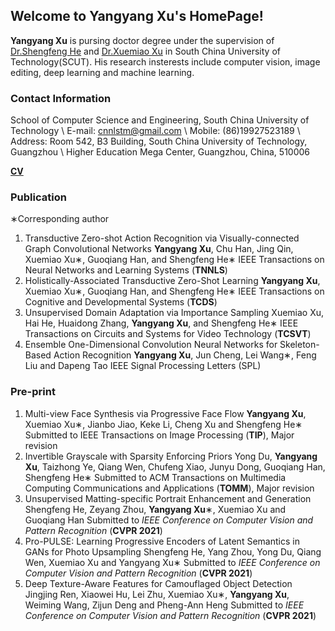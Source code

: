 ## Welcome to **Yangyang Xu**'s HomePage!

**Yangyang Xu** is pursing doctor degree under the supervision of [Dr.Shengfeng He](https://shengfenghe.com/) and [Dr.Xuemiao Xu](https://scut-mm.github.io/people.html) in South China University of Technology(SCUT). His research insterests include computer vision, image editing, deep learning and machine learning.

### Contact Information
School of Computer Science and Engineering, South China University of Technology \\
E-mail: cnnlstm@gmail.com \\
Mobile: (86)19927523189 \\
Address: Room 542, B3 Building, South China University of Technology, Guangzhou \\
Higher Education Mega Center, Guangzhou, China, 510006

[**CV**](https://github.com/Qingyang-Xu/Qingyang-Xu.github.io/YangyangXu_cv.pdf)

### Publication

∗Corresponding author
1. Transductive Zero-shot Action Recognition via Visually-connected Graph Convolutional Networks
**Yangyang Xu**, Chu Han, Jing Qin, Xuemiao Xu∗, Guoqiang Han, and Shengfeng
He∗
IEEE Transactions on Neural Networks and Learning Systems (**TNNLS**)
2. Holistically-Associated Transductive Zero-Shot Learning
**Yangyang Xu**, Xuemiao Xu∗, Guoqiang Han, and Shengfeng He∗
IEEE Transactions on Cognitive and Developmental Systems (**TCDS**)
3. Unsupervised Domain Adaptation via Importance Sampling
Xuemiao Xu, Hai He, Huaidong Zhang, **Yangyang Xu**, and Shengfeng He∗
IEEE Transactions on Circuits and Systems for Video Technology (**TCSVT**)
4. Ensemble One-Dimensional Convolution Neural Networks for Skeleton-Based
Action Recognition
**Yangyang Xu**, Jun Cheng, Lei Wang∗, Feng Liu and Dapeng Tao
IEEE Signal Processing Letters (SPL)

### Pre-print
1. Multi-view Face Synthesis via Progressive Face Flow
**Yangyang Xu**, Xuemiao Xu∗, Jianbo Jiao, Keke Li, Cheng Xu and Shengfeng
He∗
Submitted to IEEE Transactions on Image Processing (**TIP**), Major revision
2. Invertible Grayscale with Sparsity Enforcing Priors
Yong Du, **Yangyang Xu**, Taizhong Ye, Qiang Wen, Chufeng Xiao, Junyu
Dong, Guoqiang Han, Shengfeng He∗
Submitted to ACM Transactions on Multimedia Computing Communications
and Applications (**TOMM**), Major revision
3. Unsupervised Matting-specific Portrait Enhancement and Generation
Shengfeng He, Zeyang Zhou, **Yangyang Xu**∗, Xuemiao Xu and Guoqiang Han
Submitted to _IEEE Conference on Computer Vision and Pattern Recognition_
(**CVPR 2021**)
4. Pro-PULSE: Learning Progressive Encoders of Latent Semantics in GANs for
Photo Upsampling
Shengfeng He, Yang Zhou, Yong Du, Qiang Wen, Xuemiao Xu and Yangyang
Xu∗
Submitted to _IEEE Conference on Computer Vision and Pattern Recognition_
(**CVPR 2021**)
5. Deep Texture-Aware Features for Camouflaged Object Detection
Jingjing Ren, Xiaowei Hu, Lei Zhu, Xuemiao Xu∗, **Yangyang Xu**, Weiming
Wang, Zijun Deng and Pheng-Ann Heng
Submitted to _IEEE Conference on Computer Vision and Pattern Recognition_
(**CVPR 2021**)
